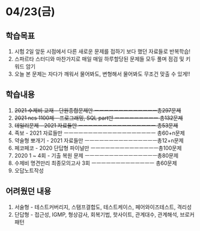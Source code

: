 # 04/23(금)
## 학습목표
1. 시험 2일 앞둔 시점에서 다른 새로운 문제를 접하기 보다 했던 자료들로 반복학습!
2. 스파르타 스터디와 마찬가지로 매일 매일 하루할당된 문제들 모두 풀며 점검 및 키워드 암기
2. 오늘 본 문제는 자다가 깨워서 물어봐도, 변형해서 물어봐도 무조건 맞출 수 있게!! 

## 학습내용
1. ~~2021 수제비 교재 - 단원종합문제만 ㅡㅡㅡㅡㅡㅡㅡㅡㅡㅡㅡㅡㅡ총297문제~~<br>
2. ~~2021 ncs 1100제 - 프로그래밍, SQL part만 ㅡㅡㅡㅡㅡㅡㅡㅡㅡ 총132문제~~<br>
3. ~~데일리문제 - 2021 자료들만 ㅡㅡㅡㅡㅡㅡㅡㅡㅡㅡㅡㅡㅡㅡㅡㅡ 총53문제~~<br>  
4. 족보 - 2021 자료들만 ㅡㅡㅡㅡㅡㅡㅡㅡㅡㅡㅡㅡㅡㅡㅡㅡㅡㅡㅡ 총60+n문제<br>
5. 약술형 뽀개기 - 2021 자료들만 ㅡㅡㅡㅡㅡㅡㅡㅡㅡㅡㅡㅡㅡㅡㅡ총12+n문제<br>
6. 페코페코 - 2020 단답형 파이널만 ㅡㅡㅡㅡㅡㅡㅡㅡㅡㅡㅡㅡㅡㅡ총100문제<br>
7. 2020 1 ~ 4회 - 기출 복원 문제 ㅡㅡㅡㅡㅡㅡㅡㅡㅡㅡㅡㅡㅡㅡㅡ총80문제<br>
8. 수제비 명견만리 최종모의고사 3회 ㅡㅡㅡㅡㅡㅡㅡㅡㅡㅡㅡㅡㅡ 총60문제<br>
9. 오답노트작성 


## 어려웠던 내용
1. 서술형 - 테스트커버리지, 스탬프결합도, 테스트케이스, 페어와이즈테스트, 격리성
2. 단답형 - 접근성, IGMP, 형상감사, 회복기법, 핫사이트, 관계대수, 관계해석, 브로커패턴 